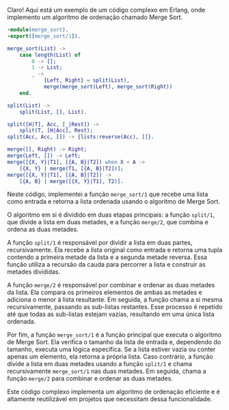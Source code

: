 Claro! Aqui está um exemplo de um código complexo em Erlang, onde implemento um algoritmo de ordenação chamado Merge Sort.

```erlang
-module(merge_sort).
-export([merge_sort/1]).

merge_sort(List) ->
    case length(List) of
        0 -> [];
        1 -> List;
        _ ->
            {Left, Right} = split(List),
            merge(merge_sort(Left), merge_sort(Right))
    end.

split(List) ->
    split(List, [], List).

split([H|T], Acc, [_|Rest]) ->
    split(T, [H|Acc], Rest);
split(Acc, Acc, []) -> {lists:reverse(Acc), []}.

merge([], Right) -> Right;
merge(Left, []) -> Left;
merge([{X, Y}|T1], [{A, B}|T2]) when X < A ->
    [{X, Y} | merge(T1, [{A, B}|T2])];
merge([{X, Y}|T1], [{A, B}|T2]) ->
    [{A, B} | merge([{X, Y}|T1], T2)].
```

Neste código, implementei a função `merge_sort/1` que recebe uma lista como entrada e retorna a lista ordenada usando o algoritmo de Merge Sort. 

O algoritmo em si é dividido em duas etapas principais: a função `split/1`, que divide a lista em duas metades, e a função `merge/2`, que combina e ordena as duas metades.

A função `split/1` é responsável por dividir a lista em duas partes, recursivamente. Ela recebe a lista original como entrada e retorna uma tupla contendo a primeira metade da lista e a segunda metade reversa. Essa função utiliza a recursão da cauda para percorrer a lista e construir as metades divididas.

A função `merge/2` é responsável por combinar e ordenar as duas metades da lista. Ela compara os primeiros elementos de ambas as metades e adiciona o menor à lista resultante. Em seguida, a função chama a si mesma recursivamente, passando as sub-listas restantes. Esse processo é repetido até que todas as sub-listas estejam vazias, resultando em uma única lista ordenada.

Por fim, a função `merge_sort/1` é a função principal que executa o algoritmo de Merge Sort. Ela verifica o tamanho da lista de entrada e, dependendo do tamanho, executa uma lógica específica. Se a lista estiver vazia ou conter apenas um elemento, ela retorna a própria lista. Caso contrário, a função divide a lista em duas metades usando a função `split/1` e chama recursivamente `merge_sort/1` nas duas metades. Em seguida, chama a função `merge/2` para combinar e ordenar as duas metades.

Este código complexo implementa um algoritmo de ordenação eficiente e é altamente reutilizável em projetos que necessitam dessa funcionalidade.